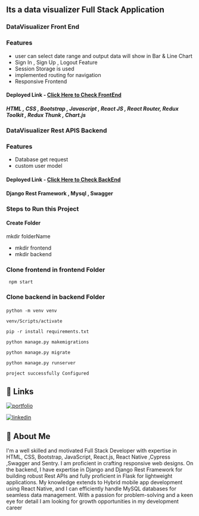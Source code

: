## Its a data visualizer Full Stack Application 

### DataVisualizer Front End

### Features
- user can select date range and output data will show in Bar & Line Chart
- Sign In , Sign Up , Logout Feature
- Session Storage is used
- implemented routing for navigation
- Responsive Frontend

#### Deployed Link -  [Click Here to Check FrontEnd](https://tranquil-axolotl-97e3d4.netlify.app/)

##### HTML , CSS , Bootstrap , Javascript , React JS , React Router, Redux Toolkit , Redux Thunk , Chart.js


### DataVisualizer Rest APIS Backend

### Features
- Database get request
- custom user model

#### Deployed Link -  [Click Here to Check BackEnd](https://datavalidation.pythonanywhere.com/)

 #### Django Rest Framework , Mysql , Swagger   


### Steps to Run this Project
#### Create Folder 
mkdir folderName
- mkdir frontend
- mkdir backend
### Clone frontend in frontend Folder

     npm start 

### Clone backend in backend Folder
 ####

    python -m venv venv 
    
    venv/Scripts/activate

    pip -r install requirements.txt 

    python manage.py makemigrations

    python manage.py migrate

    python manage.py runserver

    project successfully Configured


## 🔗 Links
[![portfolio](https://img.shields.io/badge/my_Website-000?style=for-the-badge&logo=ko-fi&logoColor=white)](https://ajaypratapsingh.online/)

[![linkedin](https://img.shields.io/badge/linkedin-0A66C2?style=for-the-badge&logo=linkedin&logoColor=white)](https://www.linkedin.com/in/apsingh03/)

## 🚀 About Me
I'm a well skilled and motivated Full Stack Developer with expertise in HTML, CSS, Bootstrap, JavaScript, React.js, React Native ,Cypress ,Swagger and Sentry. I am proficient in crafting responsive web designs. On the backend, I have expertise in Django and Django Rest Framework for building robust Rest APIs and fully proficient in Flask for lightweight applications. My knowledge extends to Hybrid mobile app development using React Native, and I can efficiently handle MySQL databases for seamless data management. With a passion for problem-solving and a keen eye for detail I am looking for growth opportunities in my development career

